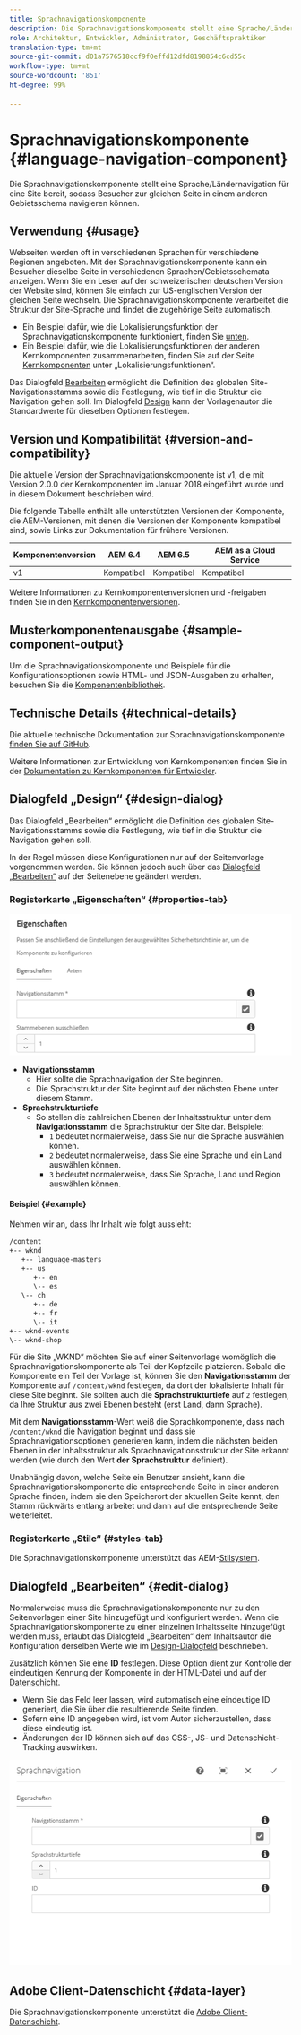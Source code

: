 ```yaml
---
title: Sprachnavigationskomponente
description: Die Sprachnavigationskomponente stellt eine Sprache/Ländernavigation für eine Site bereit, sodass Besucher zur gleichen Seite in einem anderen Gebietsschema navigieren können.
role: Architektur, Entwickler, Administrator, Geschäftspraktiker
translation-type: tm+mt
source-git-commit: d01a7576518ccf9f0effd12dfd8198854c6cd55c
workflow-type: tm+mt
source-wordcount: '851'
ht-degree: 99%

---
```



# Sprachnavigationskomponente {#language-navigation-component}

Die Sprachnavigationskomponente stellt eine Sprache/Ländernavigation für eine Site bereit, sodass Besucher zur gleichen Seite in einem anderen Gebietsschema navigieren können.

## Verwendung {#usage}

Webseiten werden oft in verschiedenen Sprachen für verschiedene Regionen angeboten. Mit der Sprachnavigationskomponente kann ein Besucher dieselbe Seite in verschiedenen Sprachen/Gebietsschemata anzeigen. Wenn Sie ein Leser auf der schweizerischen deutschen Version der Website sind, können Sie einfach zur US-englischen Version der gleichen Seite wechseln. Die Sprachnavigationskomponente verarbeitet die Struktur der Site-Sprache und findet die zugehörige Seite automatisch.

* Ein Beispiel dafür, wie die Lokalisierungsfunktion der Sprachnavigationskomponente funktioniert, finden Sie [unten](#example).
* Ein Beispiel dafür, wie die Lokalisierungsfunktionen der anderen Kernkomponenten zusammenarbeiten, finden Sie auf der Seite [Kernkomponenten](/help/get-started/localization.md) unter „Lokalisierungsfunktionen“.

Das Dialogfeld [Bearbeiten](#edit-dialog) ermöglicht die Definition des globalen Site-Navigationsstamms sowie die Festlegung, wie tief in die Struktur die Navigation gehen soll. Im Dialogfeld [Design](#design-dialog) kann der Vorlagenautor die Standardwerte für dieselben Optionen festlegen.

## Version und Kompatibilität {#version-and-compatibility}

Die aktuelle Version der Sprachnavigationskomponente ist v1, die mit Version 2.0.0 der Kernkomponenten im Januar 2018 eingeführt wurde und in diesem Dokument beschrieben wird.

Die folgende Tabelle enthält alle unterstützten Versionen der Komponente, die AEM-Versionen, mit denen die Versionen der Komponente kompatibel sind, sowie Links zur Dokumentation für frühere Versionen.

| Komponentenversion | AEM 6.4 | AEM 6.5 | AEM as a Cloud Service |
|--- |--- |--- |---|
| v1 | Kompatibel | Kompatibel | Kompatibel |

Weitere Informationen zu Kernkomponentenversionen und -freigaben finden Sie in den [Kernkomponentenversionen](/help/versions.md).

## Musterkomponentenausgabe {#sample-component-output}

Um die Sprachnavigationskomponente und Beispiele für die Konfigurationsoptionen sowie HTML- und JSON-Ausgaben zu erhalten, besuchen Sie die [Komponentenbibliothek](https://adobe.com/go/aem_cmp_library_langnav_de).

## Technische Details {#technical-details}

Die aktuelle technische Dokumentation zur Sprachnavigationskomponente [finden Sie auf GitHub](https://adobe.com/go/aem_cmp_tech_langnav_v1_de).

Weitere Informationen zur Entwicklung von Kernkomponenten finden Sie in der [Dokumentation zu Kernkomponenten für Entwickler](/help/developing/overview.md).

## Dialogfeld „Design“ {#design-dialog}

Das Dialogfeld „Bearbeiten“ ermöglicht die Definition des globalen Site-Navigationsstamms sowie die Festlegung, wie tief in die Struktur die Navigation gehen soll.

In der Regel müssen diese Konfigurationen nur auf der Seitenvorlage vorgenommen werden. Sie können jedoch auch über das [Dialogfeld „Bearbeiten“](#edit-dialog) auf der Seitenebene geändert werden.

### Registerkarte „Eigenschaften“ {#properties-tab}

![Dialogfeld „Design“ der Sprachnavigationskomponente](/help/assets/language-navigation-design.png)

* **Navigationsstamm**
   * Hier sollte die Sprachnavigation der Site beginnen.
   * Die Sprachstruktur der Site beginnt auf der nächsten Ebene unter diesem Stamm.
* **Sprachstrukturtiefe**
   * So stellen die zahlreichen Ebenen der Inhaltsstruktur unter dem **Navigationsstamm** die Sprachstruktur der Site dar. Beispiele:
      * `1` bedeutet normalerweise, dass Sie nur die Sprache auswählen können.
      * `2` bedeutet normalerweise, dass Sie eine Sprache und ein Land auswählen können.
      * `3` bedeutet normalerweise, dass Sie Sprache, Land und Region auswählen können.

#### Beispiel {#example}

Nehmen wir an, dass Ihr Inhalt wie folgt aussieht:

```
/content
+-- wknd
   +-- language-masters
   +-- us
      +-- en
      \-- es
   \-- ch
      +-- de
      +-- fr
      \-- it
+-- wknd-events
\-- wknd-shop
```

Für die Site „WKND“ möchten Sie auf einer Seitenvorlage womöglich die Sprachnavigationskomponente als Teil der Kopfzeile platzieren. Sobald die Komponente ein Teil der Vorlage ist, können Sie den **Navigationsstamm** der Komponente auf `/content/wknd` festlegen, da dort der lokalisierte Inhalt für diese Site beginnt. Sie sollten auch die **Sprachstrukturtiefe** auf `2` festlegen, da Ihre Struktur aus zwei Ebenen besteht (erst Land, dann Sprache).

Mit dem **Navigationsstamm**-Wert weiß die Sprachkomponente, dass nach `/content/wknd` die Navigation beginnt und dass sie Sprachnavigationsoptionen generieren kann, indem die nächsten beiden Ebenen in der Inhaltsstruktur als Sprachnavigationsstruktur der Site erkannt werden (wie durch den Wert **der Sprachstruktur** definiert).

Unabhängig davon, welche Seite ein Benutzer ansieht, kann die Sprachnavigationskomponente die entsprechende Seite in einer anderen Sprache finden, indem sie den Speicherort der aktuellen Seite kennt, den Stamm rückwärts entlang arbeitet und dann auf die entsprechende Seite weiterleitet.

### Registerkarte „Stile“ {#styles-tab}

Die Sprachnavigationskomponente unterstützt das AEM-[Stilsystem](/help/get-started/authoring.md#component-styling).

## Dialogfeld „Bearbeiten“ {#edit-dialog}

Normalerweise muss die Sprachnavigationskomponente nur zu den Seitenvorlagen einer Site hinzugefügt und konfiguriert werden. Wenn die Sprachnavigationskomponente zu einer einzelnen Inhaltsseite hinzugefügt werden muss, erlaubt das Dialogfeld „Bearbeiten“ dem Inhaltsautor die Konfiguration derselben Werte wie im [Design-Dialogfeld](#design-dialog) beschrieben.

Zusätzlich können Sie eine **ID** festlegen. Diese Option dient zur Kontrolle der eindeutigen Kennung der Komponente in der HTML-Datei und auf der [Datenschicht](/help/developing/data-layer/overview.md).

* Wenn Sie das Feld leer lassen, wird automatisch eine eindeutige ID generiert, die Sie über die resultierende Seite finden.
* Sofern eine ID angegeben wird, ist vom Autor sicherzustellen, dass diese eindeutig ist.
* Änderungen der ID können sich auf das CSS-, JS- und Datenschicht-Tracking auswirken.

![Dialogfeld „Bearbeiten“ der Sprachnavigationskomponente](/help/assets/language-navigation-edit.png)

## Adobe Client-Datenschicht {#data-layer}

Die Sprachnavigationskomponente unterstützt die [Adobe Client-Datenschicht](/help/developing/data-layer/overview.md).

